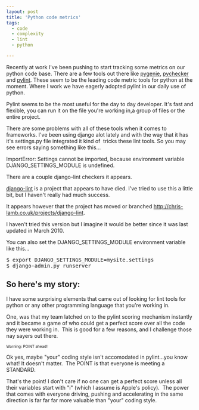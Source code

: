 ```yaml
---
layout: post
title: 'Python code metrics'
tags:
  - code
  - complexity
  - lint
  - python

---
```


Recently at work I've been pushing to start tracking some metrics on our python code base. There are a few tools out there like <a title="PyGeanie code cyclomatic complexity tool" href="http://www.traceback.org/2008/03/31/measuring-cyclomatic-complexity-of-python-code/">pygenie</a>, <a title="PyChecker source code lint checker" href="http://pychecker.sourceforge.net/">pychecker</a> and <a title="Pylint lint checker for python" href="http://www.logilab.org/857">pylint</a>. These seem to be the leading code metric tools for python at the moment. Where I work we have eagerly adopted pylint in our daily use of python.

Pylint seems to be the most useful for the day to day developer. It's fast and flexible, you can run it on the file you're working in,a group of files or the entire project.

There are some problems with all of these tools when it comes to frameworks. I've been using django alot lately and with the way that it has it's settings.py file integrated it kind of  tricks these lint tools. So you may see errors saying something like this...

ImportError: Settings cannot be imported, because environment variable DJANGO_SETTINGS_MODULE is undefined.

There are a couple django-lint checkers it appears.

<a title="django-lint" href="http://github.com/lincolnloop/django-lint">django-lint</a> is a project that appears to have died. I've tried to use this a little bit, but I haven't really had much success.

It appears however that the project has moved or branched <a title="django-lint Chris Lamb" href="http://chris-lamb.co.uk/projects/django-lint/">http://chris-lamb.co.uk/projects/django-lint</a>.

I haven't tried this version but I imagine it would be better since it was last updated in March 2010.

You can also set the DJANGO_SETTINGS_MODULE environment variable like this...
<pre>$ export DJANGO_SETTINGS_MODULE=mysite.settings
$ django-admin.py runserver</pre>
<h2>So here's my story:</h2>
I have some surprising elements that came out of looking for lint tools for python or any other programming language that you're working in.

One, was that my team latched on to the pylint scoring mechanism instantly and it became a game of who could get a perfect score over all the code they were working in.  This is good for a few reasons, and I challenge those nay sayers out there.

<span style="font-size: x-small;">Warning: POINT ahead!</span>

Ok yes, maybe "your" coding style isn't accomodated in pylint...you know what! It doesn't matter.  The POINT is that everyone is meeting a STANDARD.

That's the point! I don't care if no one can get a perfect score unless all their variables start with "i" (which I assume is Apple's policy).  The power that comes with everyone driving, pushing and accelerating in the same direction is far far far more valuable than "your" coding style.
